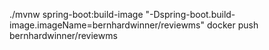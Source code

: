 ./mvnw spring-boot:build-image "-Dspring-boot.build-image.imageName=bernhardwinner/reviewms"
docker push bernhardwinner/reviewms